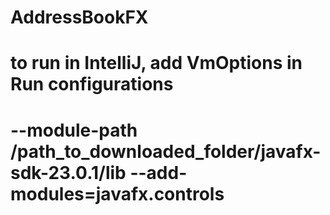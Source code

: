 # AddressBookFX
# to run in IntelliJ, add VmOptions in Run configurations
# --module-path /path_to_downloaded_folder/javafx-sdk-23.0.1/lib --add-modules=javafx.controls
